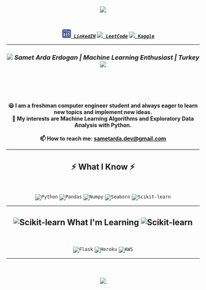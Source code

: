 <h1 align="center">
    <img src="https://readme-typing-svg.herokuapp.com/?lines=Hello,+There!+👋&center=true&size=30">
</h1>



<h5 align="center">
  <code>
    <a href="https://www.linkedin.com/in/ardasamet" title="LinkedIn Profile"><img width="22" src="https://raw.githubusercontent.com/8bithemant/8bithemant/master/linkedin.png?raw=true"> LinkedIN</a></code>
  <code><a href="https://leetcode.com/ardasamet/" title="Leetcode Profile"><img width="22" src="https://cdn.iconscout.com/icon/free/png-512/leetcode-3628885-3030025.png"> LeetCode</a></code>
  <code><a href="https://www.kaggle.com/sametardaerdogan" title="Kaggle"><img width="22" src="https://cdn3.iconfinder.com/data/icons/logos-and-brands-adobe/512/189_Kaggle-512.png"> Kaggle</a></code>

<hr>
<div align="center">
<h3><img src="https://emojipedia-us.s3.dualstack.us-west-1.amazonaws.com/thumbs/72/emojidex/112/man_emoji-modifier-fitzpatrick-type-3_1f468-1f3fc_1f3fc.png" width="25"> Samet Arda Erdogan |  Machine Learning Enthusiast |  Turkey <img src="https://emojipedia-us.s3.dualstack.us-west-1.amazonaws.com/thumbs/72/emojidex/112/man_emoji-modifier-fitzpatrick-type-3_1f468-1f3fc_1f3fc.png" width="25"></h3>
</div>
<br>
</h5>
<br>
<div align="center">
<p><b><center>
  😃 I am a freshman computer engineer student and always eager to learn new topics and implement new ideas.
  <br>
  🔬 My interests are Machine Learning Algorithms and Exploratory Data Analysis with Python.
  <br><br>
  📫 How to reach me: <a href="mailto: sametarda.dev@gmail.com">sametarda.dev@gmail.com</a>
</p></b></center>
</div>
<hr>
<h2 align="center">⚡ What I Know ⚡</h2>
<br>
<p align="center">
  <code><img title="Python" height="25" src="https://cdn.worldvectorlogo.com/logos/python-3.svg"></code>
  <code><img title="Pandas" height="25" src="https://upload.wikimedia.org/wikipedia/commons/thumb/e/ed/Pandas_logo.svg/1200px-Pandas_logo.svg.png"></code>
  <code><img title="Numpy" height="25" src="https://upload.wikimedia.org/wikipedia/commons/thumb/1/1a/NumPy_logo.svg/1280px-NumPy_logo.svg.png"></code>
  <code><img title="Seaborn" height="25" src="https://svgshare.com/i/Ydq.svg"></code>
  <code><img title="Scikit-learn" height="25" src="https://upload.wikimedia.org/wikipedia/commons/thumb/0/05/Scikit_learn_logo_small.svg/2560px-Scikit_learn_logo_small.svg.png"></code>

</p>
<hr>

<h2 align="center"><img title="Scikit-learn" height="35" src="https://media.giphy.com/media/UuZRzEoqTlV9yzooAZ/giphy.gif"> What I'm Learning <img title="Scikit-learn" height="35" src="https://media.giphy.com/media/UuZRzEoqTlV9yzooAZ/giphy.gif"></h2>
<br>

<p align="center">
  <code><img title="Flask" height="25" src="https://miro.medium.com/max/480/1*MCpM5idqhNRjoWCfb_60OA.png"></code>
  <code><img title="Heroku" height="25" src="https://blog.talenox.com/wp-content/uploads/2015/01/Heroku_logo.svg.png"></code>
  <code><img title="AWS" height="25" src="https://upload.wikimedia.org/wikipedia/commons/thumb/9/93/Amazon_Web_Services_Logo.svg/1024px-Amazon_Web_Services_Logo.svg.png"></code>
</p>
<hr>

<h1 align="center">
  <a href="https://git.io/typing-svg">
    <img src="https://readme-typing-svg.herokuapp.com?center=true&vCenter=true&lines=Data+has+a+better+idea">
  </a>
</h1>
